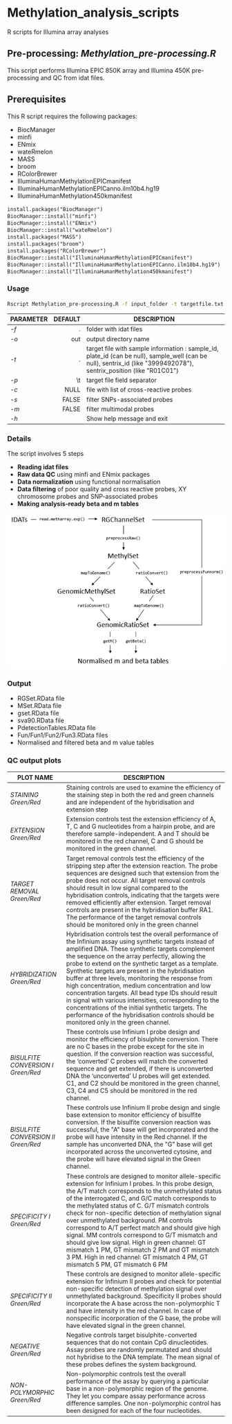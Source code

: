 # Methylation_analysis_scripts
R scripts for Illumina array analyses

## Pre-processing: *Methylation_pre-processing.R*

This script performs Illumina EPIC 850K array and Illumina 450K pre-processing and QC from idat files. 

## Prerequisites
This R script requires the following packages:
- BiocManager
- minfi
- ENmix
- wateRmelon
- MASS
- broom
- RColorBrewer
- IlluminaHumanMethylationEPICmanifest
- IlluminaHumanMethylationEPICanno.ilm10b4.hg19
- IlluminaHumanMethylation450kmanifest

```
install.packages("BiocManager")
BiocManager::install("minfi")
BiocManager::install("ENmix")
BiocManager::install("wateRmelon")
install.packages("MASS")
install.packages("broom")
install.packages("RColorBrewer")
BiocManager::install("IlluminaHumanMethylationEPICmanifest")
BiocManager::install("IlluminaHumanMethylationEPICanno.ilm10b4.hg19")
BiocManager::install("IlluminaHumanMethylation450kmanifest")
```

### Usage
```bash
Rscript Methylation_pre-processing.R -f input_folder -t targetfile.txt [options]
```

| **PARAMETER** | **DEFAULT** | **DESCRIPTION** |
|-----------|--------------:|-------------| 
*-f* | . | folder with idat files |
*-o* | out | output directory name |
*-t* |  . | target file with sample information : sample_id, plate_id (can be null), sample_well (can be null), sentrix_id (like "3999492078"), sentrix_position (like "R01C01") |
*-p* |  \t | target file field separator |
*-c* | NULL | file with list of cross-reactive probes |
*-s* | FALSE | filter SNPs-associated probes |
*-m* | FALSE | filter multimodal probes |
*-h*    |  | Show help message and exit|

### Details
The script involves 5 steps
- **Reading idat files**
- **Raw data QC** using minfi and ENmix packages
- **Data normalization** using functional normalisation 
- **Data filtering** of poor quality and cross reactive probes, XY chromosome probes and SNP-associated probes
- **Making analysis-ready beta and m tables** 

![DNAmethylationProcess](https://github.com/IARCbioinfo/Methylation_analysis_scripts/blob/master/DNAmethylationProcess.png)

### Output
- RGSet.RData file
- MSet.RData file
- gset.RData file
- sva90.RData file
- PdetectionTables.RData file
- Fun/Fun1/Fun2/Fun3.RData files
- Normalised and filtered beta and m value tables

### QC output plots
| **PLOT NAME** | **DESCRIPTION** |
|-----------|-------------| 
*STAINING Green/Red* | Staining controls are used to examine the efficiency of the staining step in both the red and green channels and are independent of the hybridisation and extension step |
*EXTENSION Green/Red* | Extension controls test the extension efficiency of A, T, C and G nucleotides from a hairpin probe, and are therefore sample-independent. A and T should be monitored in the red channel, C and G should be monitored in the green channel. |
*TARGET REMOVAL Green/Red* | Target removal controls test the efficiency of the stripping step after the extension reaction. The probe sequences are designed such that extension from the probe does not occur. All target removal controls should result in low signal compared to the hybridisation controls, indicating that the targets were removed efficiently after extension. Target removal controls are present in the hybridisation buffer RA1. The performance of the target removal controls should be monitored only in the green channel |
*HYBRIDIZATION Green/Red* | Hybridisation controls test the overall performance of the Infinium assay using synthetic targets instead of amplified DNA. These synthetic targets complement the sequence on the array perfectly, allowing the probe to extend on the synthetic target as a template. Synthetic targets are present in the hybridisation buffer at three levels, monitoring the response from high concentration, medium concentration and low concentration targets. All bead type IDs should result in signal with various intensities, corresponding to the concentrations of the initial synthetic targets. The performance of the hybridisation controls should be monitored only in the green channel.|
*BISULFITE CONVERSION I Green/Red* | These controls use Infinium I probe design and monitor the efficiency of bisulphite conversion. There are no C bases in the probe except for the site in question. If the conversion reaction was successful, the ‘converted’ C probes will match the converted sequence and get extended, if there is unconverted DNA the ‘unconverted’ U probes will get extended. C1, and C2 should be monitored in the green channel, C3, C4 and C5 should be monitored in the red channel. |
*BISULFITE CONVERSION II Green/Red* | These controls use Infinium II probe design and single base extension to monitor efficiency of bisulfite conversion. If the bisulfite conversion reaction was successful, the "A" base will get incorporated and the probe will have intensity in the Red channel. If the sample has unconverted DNA, the "G" base will get incorporated across the unconverted cytosine, and the probe will have elevated signal in the Green channel.|
*SPECIFICITY I Green/Red* | These controls are designed to monitor allele-specific extension for Infinium I probes. In this probe design, the A/T match corresponds to the unmethylated status of the interrogated C, and G/C match corresponds to the methylated status of C. G/T mismatch controls check for non-specific detection of methylation signal over unmethylated background. PM controls correspond to A/T perfect match and should give high signal. MM controls correspond to G/T mismatch and should give low signal. High in green channel: GT mismatch 1 PM, GT mismatch 2 PM and GT mismatch 3 PM. High in red channel: GT mismatch 4 PM, GT mismatch 5 PM, GT mismatch 6 PM |
*SPECIFICITY II Green/Red* | These controls are designed to monitor allele-specific extension for Infinium II probes and check for potential non-specific detection of methylation signal over unmethylated background. Specificity II probes should incorporate the A base across the non-polymorphic T and have intensity in the red channel. In case of nonspecific incorporation of the G base, the probe will have elevated signal in the green channel. |
*NEGATIVE Green/Red* | Negative controls target bisulphite-converted sequences that do not contain CpG dinucleotides. Assay probes are randomly permutated and should not hybridise to the DNA template. The mean signal of these probes defines the system background.|
*NON-POLYMORPHIC Green/Red* | Non-polymorphic controls test the overall performance of the assay by querying a particular base in a non-polymorphic region of the genome. They let you compare assay performance across difference samples. One non-polymorphic control has been designed for each of the four nucleotides. |










